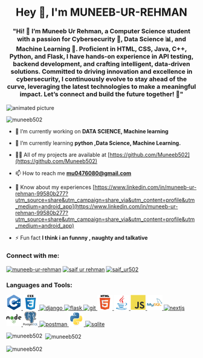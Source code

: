 <h1 align="center">Hey 👋, I'm MUNEEB-UR-REHMAN</h1>
<h3 align="center">
"Hi! 👋 I’m Muneeb Ur Rehman, a Computer Science student with a passion for Cybersecurity 🔐, Data Science 📊, and Machine Learning 🤖. Proficient in HTML, CSS, Java, C++, Python, and Flask, I have hands-on experience in API testing, backend development, and crafting intelligent, data-driven solutions. Committed to driving innovation and excellence in cybersecurity, I continuously evolve to stay ahead of the curve, leveraging the latest technologies to make a meaningful impact. Let’s connect and build the future together! 🌟"</h3>


<img align="center" src="https://user-images.githubusercontent.com/75851313/151668395-5591532b-28da-46a6-9476-7c9694bcb60e.gif" alt="animated picture" width="100%" height="500">

<p align="left"> <img src="https://komarev.com/ghpvc/?username=muneeb502&label=Profile%20views&color=0e75b6&style=flat" alt="muneeb502" /> </p>


- 🔭 I’m currently working on **DATA SCIENCE, Machine learning**

- 🌱 I’m currently learning **python ,Data Science, Machine Learning.**

- 👨‍💻 All of my projects are available at [https://github.com/Muneeb502](https://github.com/Muneeb502)

- 📫 How to reach me **mu0476080@gmail.com**

- 📄 Know about my experiences [https://www.linkedin.com/in/muneeb-ur-rehman-99580b277?utm_source=share&utm_campaign=share_via&utm_content=profile&utm_medium=android_app](https://www.linkedin.com/in/muneeb-ur-rehman-99580b277?utm_source=share&utm_campaign=share_via&utm_content=profile&utm_medium=android_app)

- ⚡ Fun fact **I think i an funnny , naughty and talkative**

<h3 align="left">Connect with me:</h3>
<p align="left">
<a href="https://linkedin.com/in/muneeb-ur-rehman" target="blank"><img align="center" src="https://raw.githubusercontent.com/rahuldkjain/github-profile-readme-generator/master/src/images/icons/Social/linked-in-alt.svg" alt="muneeb-ur-rehman" height="30" width="40" /></a>
<a href="https://fb.com/saif ur rehman" target="blank"><img align="center" src="https://raw.githubusercontent.com/rahuldkjain/github-profile-readme-generator/master/src/images/icons/Social/facebook.svg" alt="saif ur rehman" height="30" width="40" /></a>
<a href="https://instagram.com/saif_ur502" target="blank"><img align="center" src="https://raw.githubusercontent.com/rahuldkjain/github-profile-readme-generator/master/src/images/icons/Social/instagram.svg" alt="saif_ur502" height="30" width="40" /></a>
</p>

<h3 align="left">Languages and Tools:</h3>
<p align="left"> <a href="https://www.w3schools.com/cpp/" target="_blank" rel="noreferrer"> <img src="https://raw.githubusercontent.com/devicons/devicon/master/icons/cplusplus/cplusplus-original.svg" alt="cplusplus" width="40" height="40"/> </a> <a href="https://www.w3schools.com/css/" target="_blank" rel="noreferrer"> <img src="https://raw.githubusercontent.com/devicons/devicon/master/icons/css3/css3-original-wordmark.svg" alt="css3" width="40" height="40"/> </a> <a href="https://www.djangoproject.com/" target="_blank" rel="noreferrer"> <img src="https://cdn.worldvectorlogo.com/logos/django.svg" alt="django" width="40" height="40"/> </a> <a href="https://flask.palletsprojects.com/" target="_blank" rel="noreferrer"> <img src="https://www.vectorlogo.zone/logos/pocoo_flask/pocoo_flask-icon.svg" alt="flask" width="40" height="40"/> </a> <a href="https://git-scm.com/" target="_blank" rel="noreferrer"> <img src="https://www.vectorlogo.zone/logos/git-scm/git-scm-icon.svg" alt="git" width="40" height="40"/> </a> <a href="https://www.w3.org/html/" target="_blank" rel="noreferrer"> <img src="https://raw.githubusercontent.com/devicons/devicon/master/icons/html5/html5-original-wordmark.svg" alt="html5" width="40" height="40"/> </a> <a href="https://www.java.com" target="_blank" rel="noreferrer"> <img src="https://raw.githubusercontent.com/devicons/devicon/master/icons/java/java-original.svg" alt="java" width="40" height="40"/> </a> <a href="https://developer.mozilla.org/en-US/docs/Web/JavaScript" target="_blank" rel="noreferrer"> <img src="https://raw.githubusercontent.com/devicons/devicon/master/icons/javascript/javascript-original.svg" alt="javascript" width="40" height="40"/> </a> <a href="https://www.mysql.com/" target="_blank" rel="noreferrer"> <img src="https://raw.githubusercontent.com/devicons/devicon/master/icons/mysql/mysql-original-wordmark.svg" alt="mysql" width="40" height="40"/> </a> <a href="https://nextjs.org/" target="_blank" rel="noreferrer"> <img src="https://cdn.worldvectorlogo.com/logos/nextjs-2.svg" alt="nextjs" width="40" height="40"/> </a> <a href="https://nodejs.org" target="_blank" rel="noreferrer"> <img src="https://raw.githubusercontent.com/devicons/devicon/master/icons/nodejs/nodejs-original-wordmark.svg" alt="nodejs" width="40" height="40"/> </a> <a href="https://www.postgresql.org" target="_blank" rel="noreferrer"> <img src="https://raw.githubusercontent.com/devicons/devicon/master/icons/postgresql/postgresql-original-wordmark.svg" alt="postgresql" width="40" height="40"/> </a> <a href="https://postman.com" target="_blank" rel="noreferrer"> <img src="https://www.vectorlogo.zone/logos/getpostman/getpostman-icon.svg" alt="postman" width="40" height="40"/> </a> <a href="https://www.python.org" target="_blank" rel="noreferrer"> <img src="https://raw.githubusercontent.com/devicons/devicon/master/icons/python/python-original.svg" alt="python" width="40" height="40"/> </a> <a href="https://www.sqlite.org/" target="_blank" rel="noreferrer"> <img src="https://www.vectorlogo.zone/logos/sqlite/sqlite-icon.svg" alt="sqlite" width="40" height="40"/> </a> </p>


<p>
  <img align="left" src="https://github-readme-stats.vercel.app/api/top-langs?username=muneeb502&show_icons=true&locale=en&layout=compact&theme=highcontrast" alt="muneeb502" />
</p>


<p>&nbsp;
  <img align="center" src="https://github-readme-stats.vercel.app/api?username=muneeb502&show_icons=true&locale=en&theme=highcontrast" alt="muneeb502" />
</p>

<p>
  <img align="center" src="https://github-readme-streak-stats.herokuapp.com/?user=muneeb502&theme=highcontrast" alt="muneeb502" />
</p>
